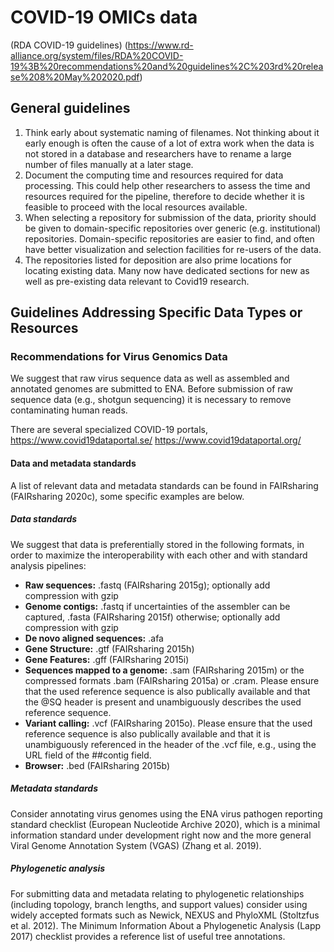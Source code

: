 # COVID-19 OMICs data
(RDA COVID-19 guidelines) (https://www.rd-alliance.org/system/files/RDA%20COVID-19%3B%20recommendations%20and%20guidelines%2C%203rd%20release%208%20May%202020.pdf)

## General guidelines
1. Think early about systematic naming of filenames. Not thinking about it early enough is often the cause of a lot of extra work when the data is not stored in a database and researchers have to rename a large number of files manually at a later stage.
2. Document the computing time and resources required for data processing. This could help other researchers to assess the time and resources required for the pipeline, therefore to decide whether it is feasible to proceed with the local resources available.
3. When selecting a repository for submission of the data, priority should be given to domain-specific repositories over generic (e.g. institutional) repositories. Domain-specific repositories are easier to find, and often have better visualization and selection facilities for re-users of the data.
4. The repositories listed for deposition are also prime locations for locating existing data. Many now have dedicated sections for new as well as pre-existing data relevant to Covid19 research. 

## Guidelines Addressing Specific Data Types or Resources

### Recommendations for Virus Genomics Data
We suggest that raw virus sequence data as well as assembled and annotated genomes are submitted to ENA. Before submission of raw sequence data (e.g.,
 shotgun sequencing) it is necessary to remove contaminating human reads.

There are several specialized COVID-19 portals, https://www.covid19dataportal.se/ https://www.covid19dataportal.org/

#### Data and metadata standards
A list of relevant data and metadata standards can be found in FAIRsharing (FAIRsharing 2020c), some specific examples are below.

##### Data standards
We suggest that data is preferentially stored in the following formats, in order to maximize the interoperability with each other and with standard analysis pipelines:  
  * **Raw sequences:** .fastq (FAIRsharing 2015g); optionally add compression with gzip 
  * **Genome contigs:** .fastq if uncertainties of the assembler can be captured, .fasta (FAIRsharing 2015f) otherwise; optionally add compression with gzip
  * **De novo aligned sequences:** .afa
* **Gene Structure:** .gtf (FAIRsharing 2015h)
* **Gene Features:** .gff (FAIRsharing 2015i)
* **Sequences mapped to a genome:** .sam (FAIRsharing 2015m) or the compressed formats .bam (FAIRsharing 2015a) or .cram. Please ensure that the used reference sequence is also publically available and that the @SQ header is present and unambiguously describes the used reference sequence.
* **Variant calling:** .vcf (FAIRsharing 2015o). Please ensure that the used reference sequence is also publically available and that it is unambiguously referenced in the header of the .vcf file, e.g., using the URL field of the ##contig field.
* **Browser:** .bed (FAIRsharing 2015b)

##### Metadata standards
Consider annotating virus genomes using the ENA virus pathogen reporting standard checklist (European Nucleotide Archive 2020), which is a minimal information standard under development right now and the more general Viral Genome Annotation System (VGAS) (Zhang et al. 2019).

##### Phylogenetic analysis
For submitting data and metadata relating to phylogenetic relationships (including topology, branch lengths, and support values) consider using widely accepted formats such as Newick, NEXUS and PhyloXML (Stoltzfus et al. 2012). The Minimum Information About a Phylogenetic Analysis (Lapp 2017) checklist provides a reference list of useful tree annotations. 


